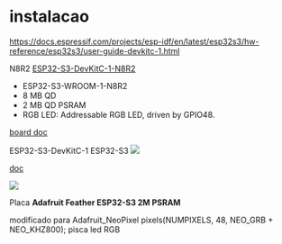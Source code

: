# instalacao

https://docs.espressif.com/projects/esp-idf/en/latest/esp32s3/hw-reference/esp32s3/user-guide-devkitc-1.html


N8R2 
[ESP32-S3-DevKitC-1-N8R2](https://www.adafruit.com/product/5310)
* ESP32-S3-WROOM-1-N8R2
* 8 MB QD
* 2 MB QD PSRAM
* RGB LED: Addressable RGB LED, driven by GPIO48.

[board doc](http://152.32.187.208:8080/?search=yd-esp32-s3) 

ESP32-S3-DevKitC-1 ESP32-S3 ![](https://www.google.com/url?sa=i&url=https%3A%2F%2Fpt.aliexpress.com%2Fi%2F1005004586877459.html&psig=AOvVaw1IN_WthokmZrSMK_NnKe9H&ust=1664320113486000&source=images&cd=vfe&ved=0CAwQjRxqFwoTCNCbx9vJs_oCFQAAAAAdAAAAABAI)

[doc](https://docs.espressif.com/projects/esp-idf/en/latest/esp32s3/hw-reference/esp32s3/user-guide-devkitc-1.html)

![](http://152.32.187.208:8080/yd-data/YD-ESP32-S3/5-public-YD-ESP32-S3-Hardware%20info/ESP32-S3-0702%20(9).PNG)

Placa **Adafruit Feather ESP32-S3 2M PSRAM**

modificado para Adafruit_NeoPixel pixels(NUMPIXELS, 48, NEO_GRB + NEO_KHZ800);    pisca led RGB

